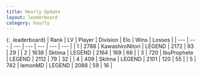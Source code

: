 ```yaml
---
title: Hourly Update
layout: leaderboard
category: hourly
---
```


{: .leaderboard}
| Rank | LV | Player | Division | Elo | Wins | Losses |
| --- | --- | --- | --- | --- | --- | --- |
| <span data-change="0">1</span> | 2788 | <span title="ID: 164871">KawashiroNitori</span> | LEGEND | <span data-change="4">2172</span> | <span data-change="1">93</span> | <span data-change="0">29</span> |
| <span data-change="0">2</span> | 1638 | <span title="ID: 353063">Sktima</span> | LEGEND | <span data-change="0">2164</span> | <span data-change="0">169</span> | <span data-change="0">66</span> |
| <span data-change="0">3</span> | 720 | <span title="ID: 362352">IbuProphete</span> | LEGEND | <span data-change="0">2112</span> | <span data-change="0">79</span> | <span data-change="0">32</span> |
| <span data-change="0">4</span> | 409 | <span title="ID: 402846">Skitma</span> | LEGEND | <span data-change="0">2101</span> | <span data-change="0">120</span> | <span data-change="0">55</span> |
| <span data-change="0">5</span> | 742 | <span title="ID: 76009">lemonMD</span> | LEGEND | <span data-change="0">2088</span> | <span data-change="0">59</span> | <span data-change="0">16</span> |